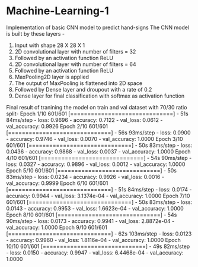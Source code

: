 # Machine-Learning-1
Implementation of basic CNN model to predict hand-signs
The CNN model is built by these layers -
1. Input with shape 28 X 28 X 1
2. 2D convolutional layer with number of filters = 32
3. Followed by an activation function ReLU 
4. 2D convolutional layer with number of filters = 64
5. Followed by an activation function ReLU
6. MaxPooling2D layer is applied
7. The output of MaxPooling is flattened into 2D space
8. Followed by Dense layer and droupout with a rate of 0.2
9. Dense layer for final classification with softmax as activation function

Final result of tranining the model on train and val dataset with 70/30 ratio split-
Epoch 1/10
601/601 [==============================] - 51s 84ms/step - loss: 0.9696 - accuracy: 0.7122 - val_loss: 0.0612 - val_accuracy: 0.9926
Epoch 2/10
601/601 [==============================] - 56s 93ms/step - loss: 0.0900 - accuracy: 0.9746 - val_loss: 0.0070 - val_accuracy: 1.0000
Epoch 3/10
601/601 [==============================] - 50s 83ms/step - loss: 0.0436 - accuracy: 0.9868 - val_loss: 0.0037 - val_accuracy: 1.0000
Epoch 4/10
601/601 [==============================] - 54s 90ms/step - loss: 0.0327 - accuracy: 0.9896 - val_loss: 0.0012 - val_accuracy: 1.0000
Epoch 5/10
601/601 [==============================] - 50s 83ms/step - loss: 0.0234 - accuracy: 0.9926 - val_loss: 0.0016 - val_accuracy: 0.9999
Epoch 6/10
601/601 [==============================] - 51s 84ms/step - loss: 0.0174 - accuracy: 0.9944 - val_loss: 3.1374e-04 - val_accuracy: 1.0000
Epoch 7/10
601/601 [==============================] - 50s 83ms/step - loss: 0.0143 - accuracy: 0.9953 - val_loss: 1.6623e-04 - val_accuracy: 1.0000
Epoch 8/10
601/601 [==============================] - 54s 90ms/step - loss: 0.0173 - accuracy: 0.9941 - val_loss: 2.8872e-04 - val_accuracy: 1.0000
Epoch 9/10
601/601 [==============================] - 62s 103ms/step - loss: 0.0123 - accuracy: 0.9960 - val_loss: 1.8116e-04 - val_accuracy: 1.0000
Epoch 10/10
601/601 [==============================] - 49s 82ms/step - loss: 0.0150 - accuracy: 0.9947 - val_loss: 6.4468e-04 - val_accuracy: 1.0000
